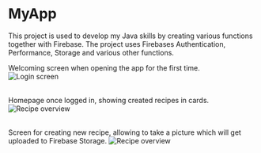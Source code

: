 # MyApp

This project is used to develop my Java skills by creating various functions together with Firebase.
The project uses Firebases Authentication, Performance, Storage and various other functions.

Welcoming screen when opening the app for the first time. <br>
![Login screen](https://user-images.githubusercontent.com/32261764/92885292-e9f5a500-f412-11ea-9eec-782e63df0f3f.jpg)
<br>
<br>

Homepage once logged in, showing created recipes in cards. <br>
![Recipe overview](https://user-images.githubusercontent.com/32261764/92885693-4f499600-f413-11ea-9492-a41057e1af16.jpg)
<br>
<br>


Screen for creating new recipe, allowing to take a picture which will get uploaded to Firebase Storage.
![Recipe overview](https://user-images.githubusercontent.com/32261764/92886171-bb2bfe80-f413-11ea-904a-38777f956590.jpg)

